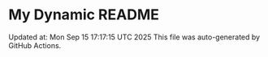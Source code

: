 # My Dynamic README
Updated at: Mon Sep 15 17:17:15 UTC 2025
This file was auto-generated by GitHub Actions.
